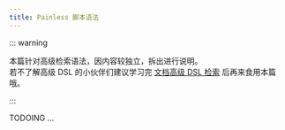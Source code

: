 ```yaml
---
title: Painless 脚本语法
---
```


::: warning

本篇针对高级检索语法，因内容较独立，拆出进行说明。  
若不了解高级 DSL 的小伙伴们建议学习完 [文档高级 DSL 检索](index/3-doc-dsl-pro.html) 后再来食用本篇哦。

:::

TODOING ...